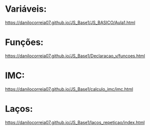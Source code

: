# Variáveis:
https://danilocorreia07.github.io/JS_Base1/JS_BASICO/Aula1.html

# Funções:

https://danilocorreia07.github.io/JS_Base1/Declaracao_v/funcoes.html

# IMC:
https://danilocorreia07.github.io/JS_Base1/calculo_imc/imc.html

# Laços:
https://danilocorreia07.github.io/JS_Base1/lacos_repeticao/index.html

